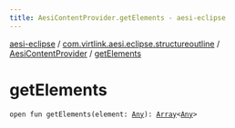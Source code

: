 ```yaml
---
title: AesiContentProvider.getElements - aesi-eclipse
---
```


[aesi-eclipse](../../index.html) / [com.virtlink.aesi.eclipse.structureoutline](../index.html) / [AesiContentProvider](index.html) / [getElements](.)

# getElements

`open fun getElements(element: `[`Any`](https://kotlinlang.org/api/latest/jvm/stdlib/kotlin/-any/index.html)`): `[`Array`](https://kotlinlang.org/api/latest/jvm/stdlib/kotlin/-array/index.html)`<`[`Any`](https://kotlinlang.org/api/latest/jvm/stdlib/kotlin/-any/index.html)`>`